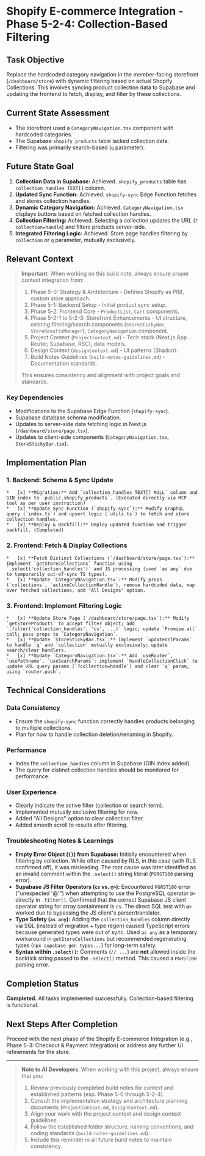 # Shopify E-commerce Integration - Phase 5-2-4: Collection-Based Filtering

## Task Objective
Replace the hardcoded category navigation in the member-facing storefront (`/dashboard/store`) with dynamic filtering based on actual Shopify Collections. This involves syncing product collection data to Supabase and updating the frontend to fetch, display, and filter by these collections.

## Current State Assessment
- The storefront used a `CategoryNavigation.tsx` component with hardcoded categories.
- The Supabase `shopify_products` table lacked collection data.
- Filtering was primarily search-based (`q` parameter).

## Future State Goal
1.  **Collection Data in Supabase:** Achieved. `shopify_products` table has `collection_handles TEXT[]` column.
2.  **Updated Sync Function:** Achieved. `shopify-sync` Edge Function fetches and stores collection handles.
3.  **Dynamic Category Navigation:** Achieved. `CategoryNavigation.tsx` displays buttons based on fetched collection handles.
4.  **Collection Filtering:** Achieved. Selecting a collection updates the URL (`?collection=handle`) and filters products server-side.
5.  **Integrated Filtering Logic:** Achieved. Store page handles filtering by `collection` or `q` parameter, mutually exclusively.

## Relevant Context

> **Important**: When working on this build note, always ensure proper context integration from:
> 1.  Phase 5-0: Strategy & Architecture - Defines Shopify as PIM, custom store approach.
> 2.  Phase 5-1: Backend Setup - Initial product sync setup.
> 3.  Phase 5-2: Frontend Core - `ProductList`, `Cart` components.
> 4.  Phase 5-2-1 to 5-2-3: Storefront Enhancements - UI structure, existing filtering/search components (`StoreStickyBar`, `StoreResultsManager`), `CategoryNavigation` component.
> 5.  Project Context (`ProjectContext.md`) - Tech stack (Next.js App Router, Supabase, RSC), data models.
> 6.  Design Context (`designContext.md`) - UI patterns (Shadcn).
> 7.  Build Notes Guidelines (`build-notes-guidelines.md`) - Documentation standards.
>
> This ensures consistency and alignment with project goals and standards.

### Key Dependencies
- Modifications to the Supabase Edge Function (`shopify-sync`).
- Supabase database schema modification.
- Updates to server-side data fetching logic in Next.js (`/dashboard/store/page.tsx`).
- Updates to client-side components (`CategoryNavigation.tsx`, `StoreStickyBar.tsx`).

## Implementation Plan

### 1. Backend: Schema & Sync Update
    *   [x] **Migration:** Add `collection_handles TEXT[] NULL` column and GIN index to `public.shopify_products`. (Executed directly via MCP tool as per user instruction)
    *   [x] **Update Sync Function (`shopify-sync`):** Modify GraphQL query (`index.ts`) and upsert logic (`utils.ts`) to fetch and store collection handles.
    *   [x] **Deploy & Backfill:** Deploy updated function and trigger backfill. (Completed)

### 2. Frontend: Fetch & Display Collections
    *   [x] **Fetch Distinct Collections (`/dashboard/store/page.tsx`):** Implement `getStoreCollections` function using `.select('collection_handles')` and JS processing (used `as any` due to temporarily out-of-sync TS types).
    *   [x] **Update `CategoryNavigation.tsx`:** Modify props (`collections`, `activeCollectionHandle`), remove hardcoded data, map over fetched collections, add "All Designs" option.

### 3. Frontend: Implement Filtering Logic
    *   [x] **Update Store Page (`/dashboard/store/page.tsx`):** Modify `getStoreProducts` to accept filter object; add `.filter('collection_handles', 'cs', ...)` logic; update `Promise.all` call; pass props to `CategoryNavigation`.
    *   [x] **Update `StoreStickyBar.tsx`:** Implement `updateUrlParams` to handle `q` and `collection` mutually exclusively; update search/clear handlers.
    *   [x] **Update `CategoryNavigation.tsx`:** Add `useRouter`, `usePathname`, `useSearchParams`; implement `handleCollectionClick` to update URL query params (`?collection=handle`) and clear `q` param, using `router.push`.

## Technical Considerations

### Data Consistency
- Ensure the `shopify-sync` function correctly handles products belonging to multiple collections.
- Plan for how to handle collection deletion/renaming in Shopify.

### Performance
- Index the `collection_handles` column in Supabase (GIN index added).
- The query for distinct collection handles should be monitored for performance.

### User Experience
- Clearly indicate the active filter (collection or search term).
- Implemented mutually exclusive filtering for now.
- Added "All Designs" option to clear collection filter.
- Added smooth scroll to results after filtering.

### Troubleshooting Notes & Learnings
- **Empty Error Object (`{}`) from Supabase:** Initially encountered when filtering by collection. While often caused by RLS, in this case (with RLS confirmed off), it was misleading. The root cause was later identified as an invalid comment within the `.select()` string literal (`PGRST100` parsing error).
- **Supabase JS Filter Operators (`cs` vs. `@>`):** Encountered `PGRST100` error ("unexpected '@'") when attempting to use the PostgreSQL operator `@>` directly in `.filter()`. Confirmed that the correct Supabase JS client operator string for array containment is `cs`. The direct SQL test with `@>` worked due to bypassing the JS client's parser/translator.
- **Type Safety (`as any`):** Adding the `collection_handles` column directly via SQL (instead of migration + type regen) caused TypeScript errors because generated types were out of sync. Used `as any` as a temporary workaround in `getStoreCollections` but recommended regenerating types (`npx supabase gen types...`) for long-term safety.
- **Syntax within `.select()`:** Comments (`// ...`) are **not** allowed inside the backtick string passed to the `.select()` method. This caused a `PGRST100` parsing error.

## Completion Status
**Completed.** All tasks implemented successfully. Collection-based filtering is functional.

## Next Steps After Completion
Proceed with the next phase of the Shopify E-commerce Integration (e.g., Phase 5-3: Checkout & Payment Integration) or address any further UI refinements for the store.

---

> **Note to AI Developers**: When working with this project, always ensure that you:
> 1. Review previously completed build notes for context and established patterns (esp. Phase 5-0 through 5-2-4).
> 2. Consult the implementation strategy and architecture planning documents (`ProjectContext.md`, `designContext.md`).
> 3. Align your work with the project context and design context guidelines.
> 4. Follow the established folder structure, naming conventions, and coding standards (`build-notes-guidelines.md`).
> 5. Include this reminder in all future build notes to maintain consistency. 